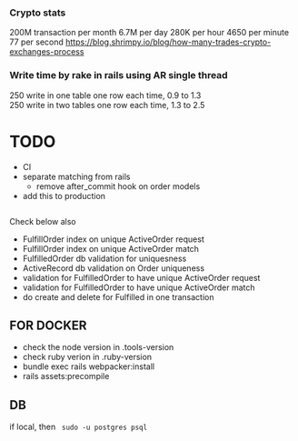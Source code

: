 ### Crypto stats
200M transaction per month
6.7M per day
280K per hour
4650 per minute
77 per second
https://blog.shrimpy.io/blog/how-many-trades-crypto-exchanges-process

### Write time by rake in rails using AR single thread
250 write in one table one row each time, 0.9 to 1.3  
250 write in two tables one row each time, 1.3 to 2.5  



# TODO
- CI
- separate matching from rails
   -  remove after_commit hook on order models
- add this to production 
```       config.action_mailer.default_url_options = { host: 'localhost', port: 3000 }
```
Check below also
- FulfillOrder index on unique ActiveOrder request
- FulfillOrder index on unique ActiveOrder match
- FulfilledOrder db validation for uniquesness
- ActiveRecord db validation on Order uniqueness
- validation for FulfilledOrder to have unique ActiveOrder request  
- validation for FulfilledOrder to have unique ActiveOrder match
- do create and delete for Fulfilled in one transaction

## FOR DOCKER
- check the node version in .tools-version
- check ruby verion in .ruby-version
- bundle exec rails webpacker:install
- rails assets:precompile

## DB
if local, then ` sudo -u postgres psql` 

